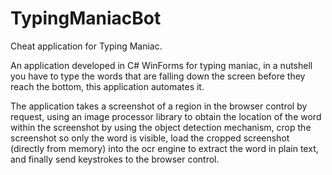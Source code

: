 # TypingManiacBot
Cheat application for Typing Maniac.

An application developed in C# WinForms for typing maniac, in a nutshell you have to type the words that are falling down the screen before they reach the bottom, this application automates it.

The application takes a screenshot of a region in the browser control by request, using an image processor library to obtain the location of the word within the screenshot by using the object detection mechanism, crop the screenshot so only the word is visible, load the cropped screenshot (directly from memory) into the ocr engine to extract the word in plain text, and finally send keystrokes to the browser control.
